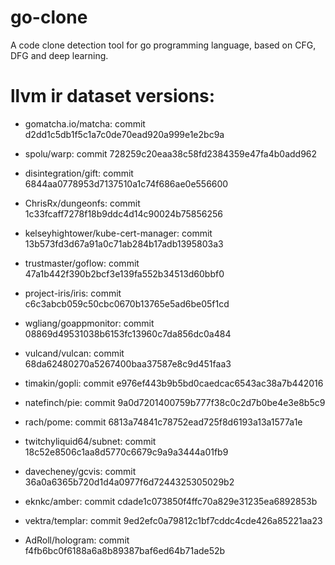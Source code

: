 # go-clone
A code clone detection tool for go programming language, based on CFG, DFG and deep learning.

# llvm ir dataset versions:
* gomatcha.io/matcha: commit d2dd1c5db1f5c1a7c0de70ead920a999e1e2bc9a
* spolu/warp: commit 728259c20eaa38c58fd2384359e47fa4b0add962
* disintegration/gift: commit 6844aa0778953d7137510a1c74f686ae0e556600
* ChrisRx/dungeonfs: commit 1c33fcaff7278f18b9ddc4d14c90024b75856256
* kelseyhightower/kube-cert-manager: commit 13b573fd3d67a91a0c71ab284b17adb1395803a3

* trustmaster/goflow: commit 47a1b442f390b2bcf3e139fa552b34513d60bbf0
* project-iris/iris: commit c6c3abcb059c50cbc0670b13765e5ad6be05f1cd
* wgliang/goappmonitor: commit 08869d49531038b6153fc13960c7da856dc0a484
* vulcand/vulcan: commit 68da62480270a5267400baa37587e8c9d451faa3
* timakin/gopli: commit e976ef443b9b5bd0caedcac6543ac38a7b442016
* natefinch/pie: commit 9a0d7201400759b777f38c0c2d7b0be4e3e8b5c9
* rach/pome: commit 6813a74841c78752ead725f8d6193a13a1577a1e
* twitchyliquid64/subnet: commit 18c52e8506c1aa8d5770c6679c9a9a3444a01fb9
* davecheney/gcvis: commit 36a0a6365b720d1d4a0977f6d7244325305029b2
* eknkc/amber: commit cdade1c073850f4ffc70a829e31235ea6892853b
* vektra/templar: commit 9ed2efc0a79812c1bf7cddc4cde426a85221aa23
* AdRoll/hologram: commit f4fb6bc0f6188a6a8b89387baf6ed64b71ade52b